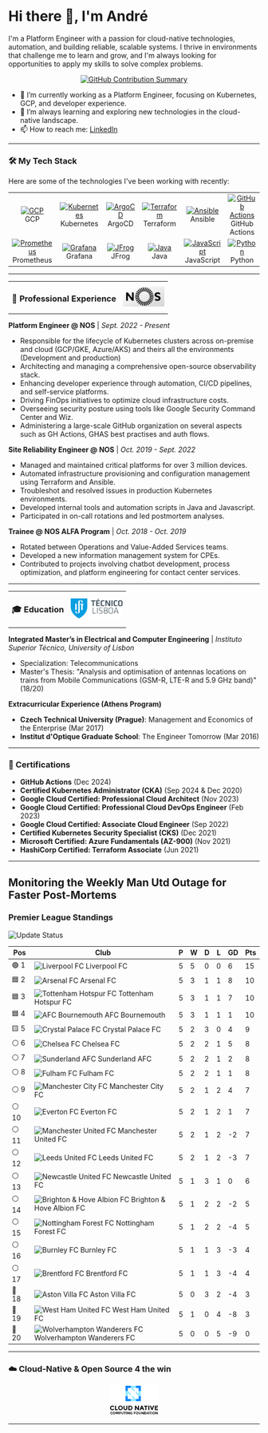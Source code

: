 # Hi there 👋, I'm André

I'm a Platform Engineer with a passion for cloud-native technologies, automation, and building reliable, scalable systems. I thrive in environments that challenge me to learn and grow, and I'm always looking for opportunities to apply my skills to solve complex problems.

<p align="center">
  <a href="https://github.com/andregribeiro">
    <img src="https://github-profile-summary-cards.vercel.app/api/cards/profile-details?username=andregribeiro&theme=radical" alt="GitHub Contribution Summary" />
  </a>
</p>

- 🔭 I’m currently working as a Platform Engineer, focusing on Kubernetes, GCP, and developer experience.
- 🌱 I’m always learning and exploring new technologies in the cloud-native landscape.
- 📫 How to reach me: [LinkedIn](https://www.linkedin.com/in/andr%C3%A9--ribeiro/)

---

### 🛠️ My Tech Stack

Here are some of the technologies I've been working with recently:

<table>
  <tr>
    <td align="center" width="96">
      <a href="#-cloud--orchestration">
        <img src="https://cdn.jsdelivr.net/gh/devicons/devicon/icons/googlecloud/googlecloud-original.svg" width="48" height="48" alt="GCP" />
      </a>
      <br>GCP
    </td>
    <td align="center" width="96">
      <a href="#-cloud--orchestration">
        <img src="https://cdn.jsdelivr.net/gh/devicons/devicon/icons/kubernetes/kubernetes-plain.svg" width="48" height="48" alt="Kubernetes" />
      </a>
      <br>Kubernetes
    </td>
    <td align="center" width="96">
      <a href="#-cicd--devops">
        <img src="https://cdn.jsdelivr.net/gh/devicons/devicon/icons/argocd/argocd-original.svg" width="48" height="48" alt="ArgoCD" />
      </a>
      <br>ArgoCD
    </td>
    <td align="center" width="96">
      <a href="#-cloud--orchestration">
        <img src="https://cdn.jsdelivr.net/gh/devicons/devicon/icons/terraform/terraform-original.svg" width="48" height="48" alt="Terraform" />
      </a>
      <br>Terraform
    </td>
    <td align="center" width="96">
      <a href="#-cloud--orchestration">
        <img src="https://cdn.jsdelivr.net/gh/devicons/devicon/icons/ansible/ansible-original.svg" width="48" height="48" alt="Ansible" />
      </a>
      <br>Ansible
    </td>
     <td align="center" width="96">
      <a href="#-cicd--devops">
        <img src="https://cdn.jsdelivr.net/gh/devicons/devicon/icons/github/github-original.svg" width="48" height="48" alt="GitHub Actions" />
      </a>
      <br>GitHub Actions
    </td>
  </tr>
  <tr>
   <td align="center" width="96">
      <a href="#-observability">
        <img src="https://cdn.jsdelivr.net/gh/devicons/devicon/icons/prometheus/prometheus-original.svg" width="48" height="48" alt="Prometheus" />
      </a>
      <br>Prometheus
    </td>
    <td align="center" width="96">
      <a href="#-observability">
        <img src="https://cdn.jsdelivr.net/gh/devicons/devicon/icons/grafana/grafana-original.svg" width="48" height="48" alt="Grafana" />
      </a>
      <br>Grafana
    </td>
     <td align="center" width="96">
      <a href="#-cicd--devops">
        <img src="https://www.vectorlogo.zone/logos/jfrog/jfrog-icon.svg" width="48" height="48" alt="JFrog" />
      </a>
      <br>JFrog
    </td>
    <td align="center" width="96">
      <a href="#-programming">
        <img src="https://cdn.jsdelivr.net/gh/devicons/devicon/icons/java/java-original.svg" width="48" height="48" alt="Java" />
      </a>
      <br>Java
    </td>
    <td align="center" width="96">
      <a href="#-programming">
        <img src="https://cdn.jsdelivr.net/gh/devicons/devicon/icons/javascript/javascript-original.svg" width="48" height="48" alt="JavaScript" />
      </a>
      <br>JavaScript
    </td>
    <td align="center" width="96">
      <a href="#-programming">
        <img src="https://cdn.jsdelivr.net/gh/devicons/devicon/icons/python/python-original.svg" width="48" height="48" alt="Python" />
      </a>
      <br>Python
    </td>
  </tr>
</table>

---

<table>
  <tr>
    <td><h3>💼 Professional Experience</h3></td>
    <td align="right"><img src="images/nos_logo.png" alt="NOS Logo" height="40"/></td>
  </tr>
</table>

**Platform Engineer @ NOS** | *Sept. 2022 - Present*

- Responsible for the lifecycle of Kubernetes clusters across on-premise and cloud (GCP/GKE, Azure/AKS) and theirs all the environments (Development and production)
- Architecting and managing a comprehensive open-source observability stack.
- Enhancing developer experience through automation, CI/CD pipelines, and self-service platforms.
- Driving FinOps initiatives to optimize cloud infrastructure costs.
- Overseeing security posture using tools like Google Security Command Center and Wiz.
- Administering a large-scale GitHub organization on several aspects such as GH Actions, GHAS best practises and auth flows.

**Site Reliability Engineer @ NOS** | *Oct. 2019 - Sept. 2022*

- Managed and maintained critical platforms for over 3 million devices.
- Automated infrastructure provisioning and configuration management using Terraform and Ansible.
- Troubleshot and resolved issues in production Kubernetes environments.
- Developed internal tools and automation scripts in Java and Javascript.
- Participated in on-call rotations and led postmortem analyses.

**Trainee @ NOS ALFA Program** | *Oct. 2018 - Oct. 2019*

- Rotated between Operations and Value-Added Services teams.
- Developed a new information management system for CPEs.
- Contributed to projects involving chatbot development, process optimization, and platform engineering for contact center services.

---

<table>
  <tr>
    <td><h3>🎓 Education</h3></td>
    <td align="right"><img src="images/ist_logo.png" alt="IST Logo" height="40"/></td>
  </tr>
</table>

**Integrated Master’s in Electrical and Computer Engineering** | *Instituto Superior Técnico, University of Lisbon*

- Specialization: Telecommunications
- Master's Thesis: "Analysis and optimisation of antennas locations on trains from Mobile Communications (GSM-R, LTE-R and 5.9 GHz band)" (18/20)

**Extracurricular Experience (Athens Program)**
- **Czech Technical University (Prague)**: Management and Economics of the Enterprise (Mar 2017)
- **Institut d'Optique Graduate School**: The Engineer Tomorrow (Mar 2016)

---

### 📜 Certifications

- **GitHub Actions** (Dec 2024)
- **Certified Kubernetes Administrator (CKA)** (Sep 2024 & Dec 2020)
- **Google Cloud Certified: Professional Cloud Architect** (Nov 2023)
- **Google Cloud Certified: Professional Cloud DevOps Engineer** (Feb 2023)
- **Google Cloud Certified: Associate Cloud Engineer** (Sep 2022)
- **Certified Kubernetes Security Specialist (CKS)** (Dec 2021)
- **Microsoft Certified: Azure Fundamentals (AZ-900)** (Nov 2021)
- **HashiCorp Certified: Terraform Associate** (Jun 2021)

---


## Monitoring the Weekly Man Utd Outage for Faster Post-Mortems

### Premier League Standings

![Update Status](https://github.com/andregribeiro/andregribeiro/workflows/Update%20Premier%20League%20Standings/badge.svg)

<!-- STANDINGS:START -->

| Pos |  Club  | P | W | D | L | GD | Pts |
|-----|------|----|---|---|---|----|----|
|  🟢 1 | <img src="https://crests.football-data.org/64.png" alt="Liverpool FC" width="20" height="20"> Liverpool FC | 5 | 5 | 0 | 0 | 6 | 15 |
|  🟦 2 | <img src="https://crests.football-data.org/57.png" alt="Arsenal FC" width="20" height="20"> Arsenal FC | 5 | 3 | 1 | 1 | 8 | 10 |
|  🟦 3 | <img src="https://crests.football-data.org/73.png" alt="Tottenham Hotspur FC" width="20" height="20"> Tottenham Hotspur FC | 5 | 3 | 1 | 1 | 7 | 10 |
|  🟦 4 | <img src="https://crests.football-data.org/bournemouth.png" alt="AFC Bournemouth" width="20" height="20"> AFC Bournemouth | 5 | 3 | 1 | 1 | 1 | 10 |
|  🟨 5 | <img src="https://crests.football-data.org/354.png" alt="Crystal Palace FC" width="20" height="20"> Crystal Palace FC | 5 | 2 | 3 | 0 | 4 | 9 |
|  ⚪ 6 | <img src="https://crests.football-data.org/61.png" alt="Chelsea FC" width="20" height="20"> Chelsea FC | 5 | 2 | 2 | 1 | 5 | 8 |
|  ⚪ 7 | <img src="https://crests.football-data.org/71.png" alt="Sunderland AFC" width="20" height="20"> Sunderland AFC | 5 | 2 | 2 | 1 | 2 | 8 |
|  ⚪ 8 | <img src="https://crests.football-data.org/63.png" alt="Fulham FC" width="20" height="20"> Fulham FC | 5 | 2 | 2 | 1 | 1 | 8 |
|  ⚪ 9 | <img src="https://crests.football-data.org/65.png" alt="Manchester City FC" width="20" height="20"> Manchester City FC | 5 | 2 | 1 | 2 | 4 | 7 |
|  ⚪ 10 | <img src="https://crests.football-data.org/62.png" alt="Everton FC" width="20" height="20"> Everton FC | 5 | 2 | 1 | 2 | 1 | 7 |
|  ⚪ 11 | <img src="https://crests.football-data.org/66.png" alt="Manchester United FC" width="20" height="20"> Manchester United FC | 5 | 2 | 1 | 2 | -2 | 7 |
|  ⚪ 12 | <img src="https://crests.football-data.org/341.png" alt="Leeds United FC" width="20" height="20"> Leeds United FC | 5 | 2 | 1 | 2 | -3 | 7 |
|  ⚪ 13 | <img src="https://crests.football-data.org/67.png" alt="Newcastle United FC" width="20" height="20"> Newcastle United FC | 5 | 1 | 3 | 1 | 0 | 6 |
|  ⚪ 14 | <img src="https://crests.football-data.org/397.png" alt="Brighton & Hove Albion FC" width="20" height="20"> Brighton & Hove Albion FC | 5 | 1 | 2 | 2 | -2 | 5 |
|  ⚪ 15 | <img src="https://crests.football-data.org/351.png" alt="Nottingham Forest FC" width="20" height="20"> Nottingham Forest FC | 5 | 1 | 2 | 2 | -4 | 5 |
|  ⚪ 16 | <img src="https://crests.football-data.org/328.png" alt="Burnley FC" width="20" height="20"> Burnley FC | 5 | 1 | 1 | 3 | -3 | 4 |
|  ⚪ 17 | <img src="https://crests.football-data.org/402.png" alt="Brentford FC" width="20" height="20"> Brentford FC | 5 | 1 | 1 | 3 | -4 | 4 |
|  🔴 18 | <img src="https://crests.football-data.org/58.png" alt="Aston Villa FC" width="20" height="20"> Aston Villa FC | 5 | 0 | 3 | 2 | -4 | 3 |
|  🔴 19 | <img src="https://crests.football-data.org/563.png" alt="West Ham United FC" width="20" height="20"> West Ham United FC | 5 | 1 | 0 | 4 | -8 | 3 |
|  🔴 20 | <img src="https://crests.football-data.org/76.png" alt="Wolverhampton Wanderers FC" width="20" height="20"> Wolverhampton Wanderers FC | 5 | 0 | 0 | 5 | -9 | 0 |

<!-- STANDINGS:END -->

---
### ☁️ Cloud-Native & Open Source 4 the win

<p align="center">
  <a href="https://www.cncf.io/" target="_blank">
    <img src="images/cncf.png" alt="CNCF Logo" width="100"/>
  </a>
</p>

---